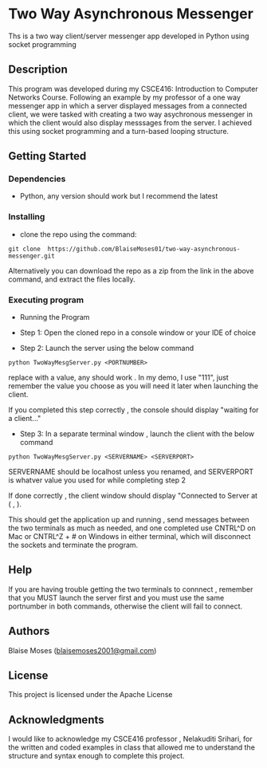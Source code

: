 # Two Way Asynchronous Messenger

Ths is a two way client/server messenger app developed in Python using socket programming

## Description

This program was developed during my CSCE416: Introduction to Computer Networks Course. Following an example by my professor of a one way messenger app in which a server displayed messages from a connected client, we were tasked with creating a two way asychronous messenger in which the client would also display messsages from the server. I achieved this using socket programming and a turn-based looping structure.

## Getting Started

### Dependencies
* Python, any version should work but I recommend the latest

### Installing

* clone the repo using the command: 
```
git clone  https://github.com/BlaiseMoses01/two-way-asynchronous-messenger.git
```
Alternatively you can download the repo as a zip from the link in the above command, and extract the files locally.

### Executing program

* Running the Program

* Step 1: Open the cloned repo in a console window or your IDE of choice

* Step 2: Launch the server using the below command 
```
python TwoWayMesgServer.py <PORTNUMBER>
```
replace <PORTNUMBER> with a value, any should work . In my demo, I use "111", just remember the value you choose as you will need it later when launching the client. 

If you completed this step correctly , the console should display "waiting for a client..."

* Step 3: In a separate terminal window , launch the client with the below command

```
python TwoWayMesgServer.py <SERVERNAME> <SERVERPORT>
```
SERVERNAME should be localhost unless you renamed, and SERVERPORT is whatver value you used for <PORTNUMBER> while completing step 2

If done correctly , the client window should display "Connected to Server at ( <SERVERNAME>, <SERVERPORT>).

This should get the application up and running , send messages between the two terminals as much as needed, and one completed use CNTRL^D on Mac or CNTRL^Z + # on Windows in either terminal, which will disconnect the sockets and terminate the program.

## Help
If you are having trouble getting the two terminals to connnect , remember that you MUST launch the server first and you must use the same portnumber in both commands, otherwise the client will fail to connect.
## Authors
Blaise Moses (blaisemoses2001@gmail.com)

## License
This project is licensed under the Apache License

## Acknowledgments
I would like to acknowledge my CSCE416 professor , Nelakuditi Srihari, for the written and coded examples in class that allowed me to understand the structure and syntax enough to complete this project.
